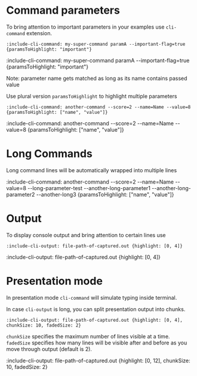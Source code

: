 # Command parameters

To bring attention to important parameters in your examples use `cli-command` extension.

    :include-cli-command: my-super-command paramA --important-flag=true {paramsToHighlight: "important"}
    
:include-cli-command: my-super-command paramA --important-flag=true {paramsToHighlight: "important"}

Note: parameter name gets matched as long as its name contains passed value

Use plural version `paramsToHighlight` to highlight multiple parameters
 
    :include-cli-command: another-command --score=2 --name=Name --value=8 {paramsToHighlight: ["name", "value"]}

:include-cli-command: another-command --score=2 --name=Name --value=8 {paramsToHighlight: ["name", "value"]}

# Long Commands

Long command lines will be automatically wrapped into multiple lines

:include-cli-command: another-command --score=2 --name=Name --value=8 --long-parameter-test --another-long-parameter1 --another-long-parameter2 --another-long3 {paramsToHighlight: ["name", "value"]}

# Output

To display console output and bring attention to certain lines use 

    :include-cli-output: file-path-of-captured.out {highlight: [0, 4]}

:include-cli-output: file-path-of-captured.out {highlight: [0, 4]}


# Presentation mode

In presentation mode `cli-command` will simulate typing inside terminal.

In case `cli-output` is long, you can split presentation output into chunks. 
  
    :include-cli-output: file-path-of-captured.out {highlight: [0, 4], chunkSize: 10, fadedSize: 2}
    
`chunkSize` specifies the maximum number of lines visible at a time.
 `fadedSize` specifies how many lines will be visible after and before as you move through output (default is 2).
    
:include-cli-output: file-path-of-captured.out {highlight: [0, 12], chunkSize: 10, fadedSize: 2}    





